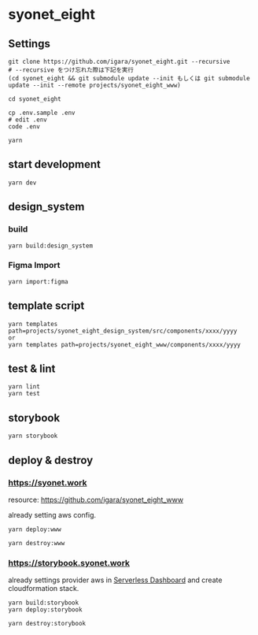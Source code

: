 # syonet_eight

## Settings

```
git clone https://github.com/igara/syonet_eight.git --recursive
# --recursive をつけ忘れた際は下記を実行
(cd syonet_eight && git submodule update --init もしくは git submodule update --init --remote projects/syonet_eight_www)

cd syonet_eight

cp .env.sample .env
# edit .env
code .env

yarn
```

## start development

```
yarn dev
```

## design_system

### build

```
yarn build:design_system
```

### Figma Import

```
yarn import:figma
```

## template script

```
yarn templates path=projects/syonet_eight_design_system/src/components/xxxx/yyyy
or
yarn templates path=projects/syonet_eight_www/components/xxxx/yyyy
```

## test & lint

```
yarn lint
yarn test
```

## storybook

```
yarn storybook
```

## deploy & destroy

### https://syonet.work

resource: https://github.com/igara/syonet_eight_www

already setting aws config.

```
yarn deploy:www
```

```
yarn destroy:www
```

### https://storybook.syonet.work

already settings provider aws in [Serverless Dashboard](https://app.serverless.com/) and create cloudformation stack.

```
yarn build:storybook
yarn deploy:storybook
```

```
yarn destroy:storybook
```
